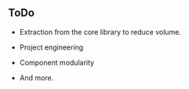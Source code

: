 ## ToDo

- Extraction from the core library to reduce volume.

- Project engineering

- Component modularity

- And more.